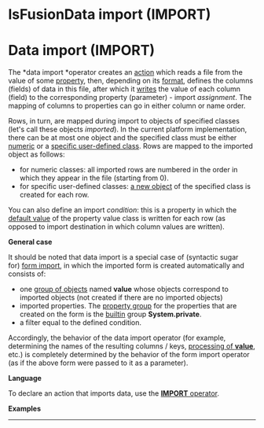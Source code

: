 # lsFusionData import (IMPORT)

# Data import (IMPORT)

The *data import *operator creates an [action](lsFusionActions.md) which reads a file from the value of some [property](lsFusionProperties.md), then, depending on its [format](lsFusionStructured_view.md), defines the columns (fields) of data in this file, after which it [writes](lsFusionProperty_сhange_CHANGE_.md) the value of each column (field) to the corresponding property (parameter) - import *assignment*. The mapping of columns to properties can go in either column or name order.

Rows, in turn, are mapped during import to objects of specified classes (let's call these objects *imported*). In the current platform implementation, there can be at most one object and the specified class must be either [numeric](lsFusionBuilt-in_classes.md) or a [specific user-defined class](User-classes_2228341.html#Userclasses-abstract). Rows are mapped to the imported object as follows:

-   for numeric classes: all imported rows are numbered in the order in which they appear in the file (starting from 0).
-   for specific user-defined classes: [a new object](lsFusionNew_object_NEW_.md) of the specified class is created for each row.

You can also define an import *condition*: this is a property in which the [default value](lsFusionBuilt-in_classes.md) of the property value class is written for each row (as opposed to import destination in which column values are written).

**General case**

It should be noted that data import is a special case of (syntactic sugar for) [form import](57737720.html#Inastructuredview(EXPORT,IMPORT)-importForm), in which the imported form is created automatically and consists of:

-   one [group of objects](Form-structure_1573069.html#Formstructure-id-%D0%A1%D1%82%D1%80%D1%83%D0%BA%D1%82%D1%83%D1%80%D0%B0%D1%84%D0%BE%D1%80%D0%BC%D1%8B-objects) named **value** whose objects correspond to imported objects (not created if there are no imported objects)
-   imported properties. The [property group](Form-structure_1573069.html#Formstructure-propertygroup) for the properties that are created on the form is the [builtin](Groups-of-properties-and-actions_2719887.html#Groupsofpropertiesandactions-builtin) group **System.private**.
-   a filter equal to the defined condition.

Accordingly, the behavior of the data import operator (for example, determining the names of the resulting columns / keys, [processing of **value**](Structured-view_29884537.html#Structuredview-value), etc.) is completely determined by the behavior of the form import operator (as if the above form were passed to it as a parameter).

**Language**

To declare an action that imports data, use the [**IMPORT** operator](lsFusionIMPORT_operator.md).

**Examples**

****************************************


